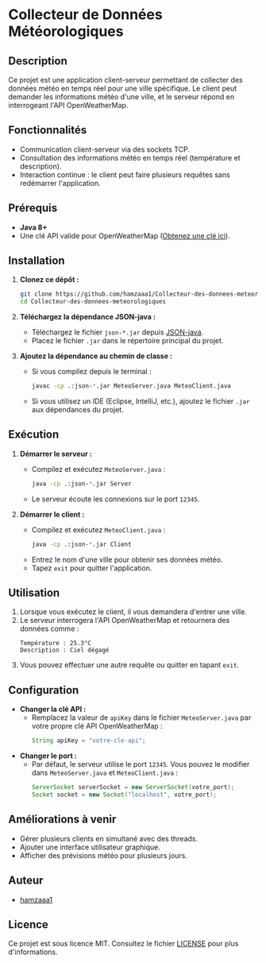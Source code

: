 # Collecteur de Données Météorologiques

## Description

Ce projet est une application client-serveur permettant de collecter des données météo en temps réel pour une ville spécifique. Le client peut demander les informations météo d'une ville, et le serveur répond en interrogeant l'API OpenWeatherMap.

## Fonctionnalités

- Communication client-serveur via des sockets TCP.
- Consultation des informations météo en temps réel (température et description).
- Interaction continue : le client peut faire plusieurs requêtes sans redémarrer l'application.

## Prérequis

- **Java 8+**
- Une clé API valide pour OpenWeatherMap ([Obtenez une clé ici](https://openweathermap.org/appid)).

## Installation

1. **Clonez ce dépôt :**

   ```bash
   git clone https://github.com/hamzaaa1/Collecteur-des-donnees-meteorologiques
   cd Collecteur-des-donnees-meteorologiques
   ```

2. **Téléchargez la dépendance JSON-java :**

   - Téléchargez le fichier `json-*.jar` depuis [JSON-java](https://repo1.maven.org/maven2/org/json/json/).
   - Placez le fichier `.jar` dans le répertoire principal du projet.

3. **Ajoutez la dépendance au chemin de classe :**

   - Si vous compilez depuis le terminal :
     ```bash
     javac -cp .:json-*.jar MeteoServer.java MeteoClient.java
     ```
   - Si vous utilisez un IDE (Eclipse, IntelliJ, etc.), ajoutez le fichier `.jar` aux dépendances du projet.

## Exécution

1. **Démarrer le serveur :**

   - Compilez et exécutez `MeteoServer.java` :
     ```bash
     java -cp .:json-*.jar Server
     ```
   - Le serveur écoute les connexions sur le port `12345`.

2. **Démarrer le client :**

   - Compilez et exécutez `MeteoClient.java` :
     ```bash
     java -cp .:json-*.jar Client
     ```
   - Entrez le nom d'une ville pour obtenir ses données météo.
   - Tapez `exit` pour quitter l'application.

## Utilisation

1. Lorsque vous exécutez le client, il vous demandera d'entrer une ville.
2. Le serveur interrogera l'API OpenWeatherMap et retournera des données comme :
   ```
   Température : 25.3°C
   Description : Ciel dégagé
   ```
3. Vous pouvez effectuer une autre requête ou quitter en tapant `exit`.

## Configuration

- **Changer la clé API :**
  - Remplacez la valeur de `apiKey` dans le fichier `MeteoServer.java` par votre propre clé API OpenWeatherMap :
    ```java
    String apiKey = "votre-cle-api";
    ```
- **Changer le port :**
  - Par défaut, le serveur utilise le port `12345`. Vous pouvez le modifier dans `MeteoServer.java` et `MeteoClient.java` :
    ```java
    ServerSocket serverSocket = new ServerSocket(votre_port);
    Socket socket = new Socket("localhost", votre_port);
    ```

## Améliorations à venir

- Gérer plusieurs clients en simultané avec des threads.
- Ajouter une interface utilisateur graphique.
- Afficher des prévisions météo pour plusieurs jours.

## Auteur

- [hamzaaa1](https://github.com/hamzaaa1)

## Licence

Ce projet est sous licence MIT. Consultez le fichier [LICENSE](LICENSE) pour plus d'informations.

